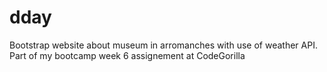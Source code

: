 # dday
Bootstrap website about museum in arromanches with use of weather API. Part of my bootcamp week 6 assignement at CodeGorilla

